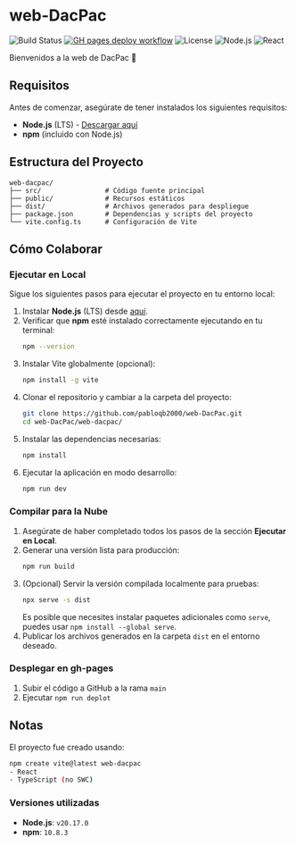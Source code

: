 # web-DacPac

![Build Status](https://img.shields.io/badge/build-passing-brightgreen) [![GH pages deploy workflow](https://github.com/pabloqb2000/web-DacPac/actions/workflows/gh_pages-deploy.yml/badge.svg)](https://github.com/pabloqb2000/web-DacPac/actions/workflows/gh_pages-deploy.yml) ![License](https://img.shields.io/badge/license-MIT-blue) ![Node.js](https://img.shields.io/badge/node-%3E%3D%2016.0.0-brightgreen) ![React](https://img.shields.io/badge/react-18.3.1-blue)

Bienvenidos a la web de DacPac 🤘


## Requisitos
Antes de comenzar, asegúrate de tener instalados los siguientes requisitos:

- **Node.js** (LTS) - [Descargar aquí](https://nodejs.org/en/download/prebuilt-installer)
- **npm** (incluido con Node.js)

## Estructura del Proyecto
```plaintext
web-dacpac/
├── src/                # Código fuente principal
├── public/             # Recursos estáticos
├── dist/               # Archivos generados para despliegue
├── package.json        # Dependencias y scripts del proyecto
└── vite.config.ts      # Configuración de Vite
```

## Cómo Colaborar

### Ejecutar en Local
Sigue los siguientes pasos para ejecutar el proyecto en tu entorno local:

1. Instalar **Node.js** (LTS) desde [aquí](https://nodejs.org/en/download/prebuilt-installer).
2. Verificar que **npm** esté instalado correctamente ejecutando en tu terminal:
   ```bash
   npm --version
   ```
3. Instalar Vite globalmente (opcional):
   ```bash
   npm install -g vite
   ```
4. Clonar el repositorio y cambiar a la carpeta del proyecto:
   ```bash
   git clone https://github.com/pabloqb2000/web-DacPac.git
   cd web-DacPac/web-dacpac/
   ```
5. Instalar las dependencias necesarias:
   ```bash
   npm install
   ```
6. Ejecutar la aplicación en modo desarrollo:
   ```bash
   npm run dev
   ```

### Compilar para la Nube
1. Asegúrate de haber completado todos los pasos de la sección **Ejecutar en Local**.
2. Generar una versión lista para producción:
   ```bash
   npm run build
   ```
3. (Opcional) Servir la versión compilada localmente para pruebas:
   ```bash
   npx serve -s dist
   ```
   Es posible que necesites instalar paquetes adicionales como `serve`, puedes usar `npm install --global serve`.
4. Publicar los archivos generados en la carpeta `dist` en el entorno deseado.

### Desplegar en gh-pages
1. Subir el código a GitHub a la rama `main`
2. Ejecutar `npm run deplot`

## Notas
El proyecto fue creado usando:
```bash
npm create vite@latest web-dacpac
- React
- TypeScript (no SWC)
```
### Versiones utilizadas
- **Node.js**: `v20.17.0`
- **npm**: `10.8.3`

